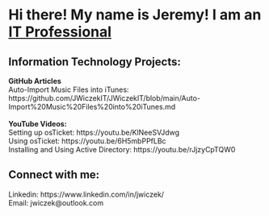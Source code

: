 <h1>Hi there! My name is Jeremy! I am an <a href="https://www.linkedin.com/in/jwiczek/">IT Professional</a></h1>

<h2>Information Technology Projects:</h2>
<b>GitHub Articles</b><br>
  Auto-Import Music Files into iTunes: https://github.com/JWiczekIT/JWiczekIT/blob/main/Auto-Import%20Music%20Files%20into%20iTunes.md  <br><br>
<b>YouTube Videos:</b> <br>
  Setting up osTicket: https://youtu.be/KlNeeSVJdwg <br>
  Using osTicket: https://youtu.be/6H5mbPPfLBc <br>
  Installing and Using Active Directory: https://youtu.be/rJjzyCpTQW0


<h2>Connect with me:</h2>
Linkedin: https://www.linkedin.com/in/jwiczek/ <br>
Email: jwiczek@outlook.com
